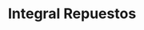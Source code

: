 ---
title: "Integral Repuestos"
url: /general-jose-de-san-martin/integral-repuestos-avenida-intendente-ingeniero-mananes/
shop: reparación de automóviles
---